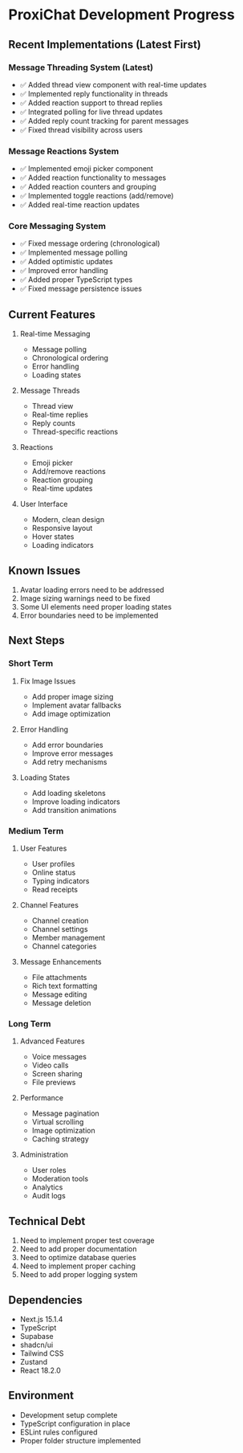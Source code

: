 # ProxiChat Development Progress

## Recent Implementations (Latest First)

### Message Threading System (Latest)
- ✅ Added thread view component with real-time updates
- ✅ Implemented reply functionality in threads
- ✅ Added reaction support to thread replies
- ✅ Integrated polling for live thread updates
- ✅ Added reply count tracking for parent messages
- ✅ Fixed thread visibility across users

### Message Reactions System
- ✅ Implemented emoji picker component
- ✅ Added reaction functionality to messages
- ✅ Added reaction counters and grouping
- ✅ Implemented toggle reactions (add/remove)
- ✅ Added real-time reaction updates

### Core Messaging System
- ✅ Fixed message ordering (chronological)
- ✅ Implemented message polling
- ✅ Added optimistic updates
- ✅ Improved error handling
- ✅ Added proper TypeScript types
- ✅ Fixed message persistence issues

## Current Features
1. Real-time Messaging
   - Message polling
   - Chronological ordering
   - Error handling
   - Loading states

2. Message Threads
   - Thread view
   - Real-time replies
   - Reply counts
   - Thread-specific reactions

3. Reactions
   - Emoji picker
   - Add/remove reactions
   - Reaction grouping
   - Real-time updates

4. User Interface
   - Modern, clean design
   - Responsive layout
   - Hover states
   - Loading indicators

## Known Issues
1. Avatar loading errors need to be addressed
2. Image sizing warnings need to be fixed
3. Some UI elements need proper loading states
4. Error boundaries need to be implemented

## Next Steps

### Short Term
1. Fix Image Issues
   - Add proper image sizing
   - Implement avatar fallbacks
   - Add image optimization

2. Error Handling
   - Add error boundaries
   - Improve error messages
   - Add retry mechanisms

3. Loading States
   - Add loading skeletons
   - Improve loading indicators
   - Add transition animations

### Medium Term
1. User Features
   - User profiles
   - Online status
   - Typing indicators
   - Read receipts

2. Channel Features
   - Channel creation
   - Channel settings
   - Member management
   - Channel categories

3. Message Enhancements
   - File attachments
   - Rich text formatting
   - Message editing
   - Message deletion

### Long Term
1. Advanced Features
   - Voice messages
   - Video calls
   - Screen sharing
   - File previews

2. Performance
   - Message pagination
   - Virtual scrolling
   - Image optimization
   - Caching strategy

3. Administration
   - User roles
   - Moderation tools
   - Analytics
   - Audit logs

## Technical Debt
1. Need to implement proper test coverage
2. Need to add proper documentation
3. Need to optimize database queries
4. Need to implement proper caching
5. Need to add proper logging system

## Dependencies
- Next.js 15.1.4
- TypeScript
- Supabase
- shadcn/ui
- Tailwind CSS
- Zustand
- React 18.2.0

## Environment
- Development setup complete
- TypeScript configuration in place
- ESLint rules configured
- Proper folder structure implemented 